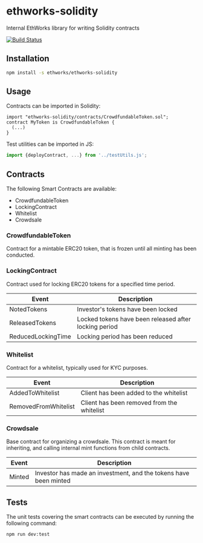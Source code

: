 # ethworks-solidity
Internal EthWorks library for writing Solidity contracts

[![Build Status](https://travis-ci.org/EthWorks/ethworks-solidity.svg?branch=master)](https://travis-ci.org/EthWorks/ethworks-solidity)

## Installation
```bash
npm install -s ethworks/ethworks-solidity
```

## Usage

Contracts can be imported in Solidity:

```Solidity
import "ethworks-solidity/contracts/CrowdfundableToken.sol";
contract MyToken is CrowdfundableToken {
  (...)
}
```

Test utilities can be imported in JS:
```javascript
import {deployContract, ...} from '../testUtils.js';
```

## Contracts

The following Smart Contracts are available:
* CrowdfundableToken
* LockingContract
* Whitelist
* Crowdsale

### CrowdfundableToken

Contract for a mintable ERC20 token, that is frozen until all minting has been conducted.

### LockingContract

Contract used for locking ERC20 tokens for a specified time period.

| Event  | Description |
| ------------- | ------------- |
| NotedTokens | Investor's tokens have been locked |
| ReleasedTokens | Locked tokens have been released after locking period |
| ReducedLockingTime | Locking period has been reduced |

### Whitelist

Contract for a whitelist, typically used for KYC purposes.

| Event  | Description |
| ------------- | ------------- |
| AddedToWhitelist | Client has been added to the whitelist |
| RemovedFromWhitelist | Client has been removed from the whitelist |

### Crowdsale

Base contract for organizing a crowdsale. This contract is meant for inheriting, and calling internal mint functions from child contracts.

| Event  | Description |
| ------------- | ------------- |
| Minted | Investor has made an investment, and the tokens have been minted |

## Tests

The unit tests covering the smart contracts can be executed by running the following command:

```bash
npm run dev:test
```
